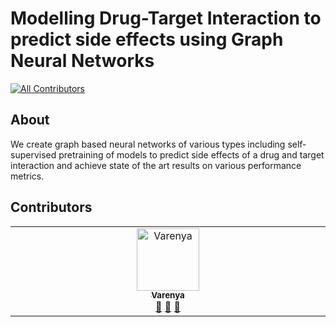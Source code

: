 # Modelling Drug-Target Interaction to predict side effects using Graph Neural Networks
<!-- ALL-CONTRIBUTORS-BADGE:START - Do not remove or modify this section -->
[![All Contributors](https://img.shields.io/badge/all_contributors-1-orange.svg?style=flat-square)](#contributors-)
<!-- ALL-CONTRIBUTORS-BADGE:END -->

## About
We create graph based neural networks of various types including self-supervised pretraining of models to predict side effects of a drug and target interaction and achieve state of the art results on various performance metrics.

## Contributors
<!-- ALL-CONTRIBUTORS-LIST:START - Do not remove or modify this section -->
<!-- prettier-ignore-start -->
<!-- markdownlint-disable -->
<table>
  <tbody>
    <tr>
      <td align="center" valign="top" width="14.28%"><a href="https://github.com/Varenya007"><img src="https://avatars.githubusercontent.com/u/90688425?v=4?s=100" width="100px;" alt="Varenya"/><br /><sub><b>Varenya</b></sub></a><br /><a href="#data-Varenya007" title="Data">🔣</a> <a href="#research-Varenya007" title="Research">🔬</a> <a href="#projectManagement-Varenya007" title="Project Management">📆</a></td>
    </tr>
  </tbody>
</table>

<!-- markdownlint-restore -->
<!-- prettier-ignore-end -->

<!-- ALL-CONTRIBUTORS-LIST:END -->
<!-- markdownlint-disable -->

<!-- markdownlint-restore -->
<!-- prettier-ignore-end -->

<!-- ALL-CONTRIBUTORS-LIST:END -->